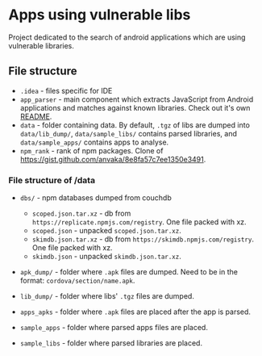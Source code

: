 # Apps using vulnerable libs

Project dedicated to the search of android applications which are using
vulnerable libraries.

## File structure

* `.idea` - files specific for IDE
* `app_parser` - main component which extracts JavaScript from Android
  applications and matches against known libraries. Check out it's own
  [README](./app_parser/README.md).
* `data` - folder containing data. By default, `.tgz` of libs are dumped
  into `data/lib_dump/`, `data/sample_libs/` contains parsed libraries,
  and `data/sample_apps/` contains apps to analyse.
* `npm_rank` - rank of npm packages. Clone of
  https://gist.github.com/anvaka/8e8fa57c7ee1350e3491.

### File structure of /data

* `dbs/` - npm databases dumped from couchdb
  * `scoped.json.tar.xz` - db from `https://replicate.npmjs.com/registry`.
    One file packed with xz.
  * `scoped.json` - unpacked `scoped.json.tar.xz`.
  * `skimdb.json.tar.xz` - db from `https://skimdb.npmjs.com/registry`. One file packed with xz.
  * `skimdb.json` - unpacked `skimdb.json.tar.xz`.

* `apk_dump/` - folder where `.apk` files are dumped. Need to be in the format:
  `cordova/section/name.apk`.
* `lib_dump/` - folder where libs' `.tgz` files are dumped.

* `apps_apks` - folder where `.apk` files are placed after the app is parsed.
* `sample_apps` - folder where parsed apps files are placed.
* `sample_libs` - folder where parsed libraries are placed.
